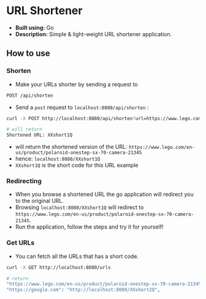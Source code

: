 # URL Shortener

- **Built using:** Go
- **Description:** Simple & light-weight URL shortener application.

## How to use

### Shorten
- Make your URLs shorter by sending a request to
```bash
POST /api/shorten
```
- Send a `post` request to `localhost:8080/api/shorten` :
```bash
curl -X POST http://localhost:8080/api/shorten?url=https://www.lego.com/en-us/product/polaroid-onestep-sx-70-camera-21345

# will return
Shortened URL: XXshort1Q
```
-  will return the shortened version of the URL: `https://www.lego.com/en-us/product/polaroid-onestep-sx-70-camera-21345`
- hence: `localhost:8080/XXshort1Q`
- `XXshort1Q` is the short code for this URL example

### Redirecting
- When you browse a shortened URL the go application will redirect you to the original URL.
- Browsing `localhost:8080/XXshort1Q` will redirect to `https://www.lego.com/en-us/product/polaroid-onestep-sx-70-camera-21345`.
- Run the application, follow the steps and try it for yourself!

### Get URLs
- You can fetch all the URLs that has a short code.
```bash
curl -X GET http://localhost:8080/urls
```
```bash
# return
"https://www.lego.com/en-us/product/polaroid-onestep-sx-70-camera-21345": "http://localhost:8080/XXshort1Q",
"https://google.com": "http://localhost:8080/XXshort2Q",
```
